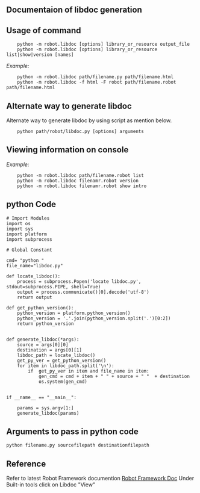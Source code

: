 ## Documentaion of libdoc generation ##


## Usage of command ##

```
    python -m robot.libdoc [options] library_or_resource output_file
    python -m robot.libdoc [options] library_or_resource list|show|version [names]
```

_Example:_
```
    python -m robot.libdoc path/filename.py path/filename.html
    python -m robot.libdoc -f html -F robot path/filename.robot path/filename.html
```



## Alternate way to generate libdoc ##

Alternate way to generate libdoc by using script as mention below.
```
    python path/robot/libdoc.py [options] arguments
```

## Viewing information on console ##
_Example:_
```
    python -m robot.libdoc path/filename.robot list
    python -m robot.libdoc filenamr.robot version
    python -m robot.libdoc filenamr.robot show intro
```

## python Code ##

```
# Import Modules
import os
import sys
import platform
import subprocess

# Global Constant

cmd= "python "
file_name="libdoc.py"

def locate_libdoc():
    process = subprocess.Popen('locate libdoc.py', stdout=subprocess.PIPE, shell=True)
    output = process.communicate()[0].decode('utf-8')
    return output

def get_python_version():
    python_version = platform.python_version()
    python_version = '.'.join(python_version.split('.')[0:2])
    return python_version


def generate_libdoc(*args):
    source = args[0][0]
    destination = args[0][1]
    libdoc_path = locate_libdoc()
    get_py_ver = get_python_version()
    for item in libdoc_path.split('\n'):
        if  get_py_ver in item and file_name in item:
            gen_cmd = cmd + item + " " + source + " "  + destination
            os.system(gen_cmd)


if __name__ == "__main__":

    params = sys.argv[1:]
    generate_libdoc(params)
```
## Arguments to pass in python code ##
```
python filename.py sourcefilepath destinationfilepath
```

## Reference ##

Refer to latest Robot Framework documention [Robot Framework Doc](https://robotframework.org/robotframework/)
Under Built-in tools
click on Libdoc "View"